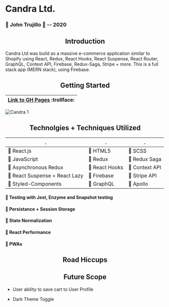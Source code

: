 # Candra Ltd.
### :large_blue_circle: John Trujillo :large_blue_circle: -- 2020

<h2 align="center">Introduction</h2>

Candra Ltd was build as a massive e-commerce application similar to Shopify using React, Redux, React Hooks, React Suspense, React Router, GraphQL, Context API, Firebase, Redux-Saga, Stripe + more. This is a full stack app (MERN stack), using Firebase.


<h2 align="center">Getting Started</h2>

| [Link to GH Pages](https://#/) :trollface: | 
| ------------ |

![Candra 1](https://#)

<h2 align="center">Technolgies + Techniques Utilized</h2>

| . | . | . |
| ------------ | ------------ | ------------ |
| :small_blue_diamond: React.js | :small_blue_diamond: HTML5 | :small_blue_diamond: SCSS |
| :small_blue_diamond: JavaScript | :small_blue_diamond: Redux | :small_blue_diamond: Redux Saga |
| :small_blue_diamond: Asynchronous Redux | :small_blue_diamond: React Hooks | :small_blue_diamond: Context API |
| :small_blue_diamond: React Suspense + React Lazy | :small_blue_diamond: Firebase | :small_blue_diamond: Stripe API |
| :small_blue_diamond: Styled-Components | :small_blue_diamond: GraphQL | :small_blue_diamond: Apollo |

#### :small_blue_diamond: Testing with Jest, Enzyme and Snapshot testing

#### :small_blue_diamond: Persistance + Session Storage

#### :small_blue_diamond: State Normalization

#### :small_blue_diamond: React Performance

#### :small_blue_diamond: PWAs

<h2 align="center">Road Hiccups</h2>



<h2 align="center">Future Scope</h2>

- User ability to save cart to User Profile

- Dark Theme Toggle
